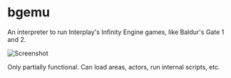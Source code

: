 bgemu
=====

An interpreter to run Interplay's Infinity Engine games, like Baldur's Gate 1 and 2.

![Screenshot](http://raw.github.com/jackburton79/bgemu/master/screenshots/area.png)

Only partially functional. Can load areas, actors, run internal scripts, etc.


